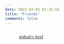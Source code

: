 ```yaml
---
date: 2022-03-02 01:32:55
title: "Friends"
comments: false
---
```

<style rel="stylesheet">
    .friends-model {
        position: relative;
        top: 3px;
        left: 1px;
        font-family: 'Josefin Sans', 'PingFang SC';
        font-size: 17px;
        font-weight: 500;
        opacity: .9
    }
    
    .friends-href {
        display: block;
        margin: 15px 0;
        min-height: 220px
    }
    
    .friends-href a {
        display: inline-block;
        font-size: 15px;
        margin-top: 15px;
        letter-spacing: .4px;
        position: relative;
        width: 200px;
        margin-left: 40px;
        font-weight: 500;
        font-family: 'Josefin Sans', 'PingFang SC';
        border-bottom: none !important
    }
    
    .friends-href a i {
        margin-right: .4em;
        color: #6db33f
    }
    
    .friends-href a:before {
        position: absolute;
        top: -50%;
        left: -50%;
        padding: 1.3em 1em 1em 4em;
        width: 150%;
        height: 100%;
        background: var(--content-bg-color) url(/images/link.svg) no-repeat -3em 50%;
        background-size: auto 35%;
        color: #404d5b;
        color: transparent;
        content: attr(href);
        white-space: pre-wrap;
        word-break: break-all;
        font-weight: 600;
        font-size: 50%;
        line-height: 1.2;
        opacity: .2;
        font-family: 'Josefin Sans', 'PingFang SC';
        font-size: 16px !important;
        -webkit-transition: opacity .3s, color .3s, -webkit-transform .3s, background-position .2s;
        -webkit-transition: opacity .3s, color .3s, background-position .2s, -webkit-transform .3s;
        transition: opacity .3s, color .3s, background-position .2s, -webkit-transform .3s;
        transition: opacity .3s, color .3s, transform .3s, background-position .2s;
        transition: opacity .3s, color .3s, transform .3s, background-position .2s, -webkit-transform .3s;
        -webkit-transform: scale(.5);
        transform: scale(.5);
        pointer-events: auto
    }
    
    .friends-href a:focus::before, .friends-href a:hover::before {
        background-position: 1em 50%;
        color: #6db33f;
        opacity: 1;
        border: 1px solid #f9f9f9;
        -webkit-box-shadow: 1px 1px 1px #ededed;
        box-shadow: 1px 1px 1px #ededed;
        border-radius: 2px;
        -webkit-transition-delay: 0s, 0s, 0s, .1s;
        transition-delay: 0s, 0s, 0s, .1s;
        -webkit-transform: scale(1) translateY(-80%);
        transform: scale(1) translateY(-80%)
    }
</style>

<div class="friends-page">
    <div class="friends-href">
        <a href="https://www.github.com/mrdjun" target="_blank" class="ignore-href">
            <i class="fa fa-fw fa-star"></i>github's href
        </a>
    </div>
</div>